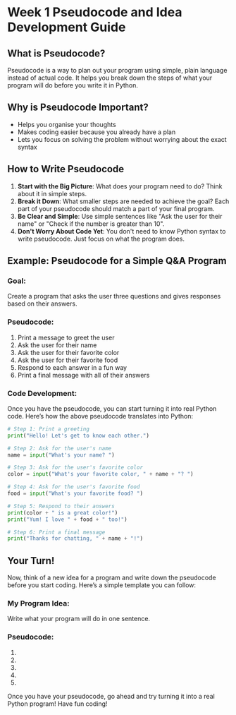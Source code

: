 # Week 1 Pseudocode and Idea Development Guide

## What is Pseudocode?
Pseudocode is a way to plan out your program using simple, plain language instead of actual code. It helps you break down the steps of what your program will do before you write it in Python.

## Why is Pseudocode Important?
- Helps you organise your thoughts
- Makes coding easier because you already have a plan
- Lets you focus on solving the problem without worrying about the exact syntax

## How to Write Pseudocode
1. **Start with the Big Picture**: What does your program need to do? Think about it in simple steps.
2. **Break it Down**: What smaller steps are needed to achieve the goal? Each part of your pseudocode should match a part of your final program.
3. **Be Clear and Simple**: Use simple sentences like "Ask the user for their name" or "Check if the number is greater than 10".
4. **Don't Worry About Code Yet**: You don't need to know Python syntax to write pseudocode. Just focus on what the program does.

## Example: Pseudocode for a Simple Q&A Program

### Goal:
Create a program that asks the user three questions and gives responses based on their answers.

### Pseudocode:
1. Print a message to greet the user
2. Ask the user for their name
3. Ask the user for their favorite color
4. Ask the user for their favorite food
5. Respond to each answer in a fun way
6. Print a final message with all of their answers

### Code Development:
Once you have the pseudocode, you can start turning it into real Python code. Here’s how the above pseudocode translates into Python:

```python
# Step 1: Print a greeting
print("Hello! Let's get to know each other.")

# Step 2: Ask for the user's name
name = input("What's your name? ")

# Step 3: Ask for the user's favorite color
color = input("What's your favorite color, " + name + "? ")

# Step 4: Ask for the user's favorite food
food = input("What's your favorite food? ")

# Step 5: Respond to their answers
print(color + " is a great color!")
print("Yum! I love " + food + " too!")

# Step 6: Print a final message
print("Thanks for chatting, " + name + "!")
```

## Your Turn!
Now, think of a new idea for a program and write down the pseudocode before you start coding. Here’s a simple template you can follow:

### My Program Idea:
Write what your program will do in one sentence.

### Pseudocode:
1. 
2. 
3. 
4. 
5. 

Once you have your pseudocode, go ahead and try turning it into a real Python program! Have fun coding!
